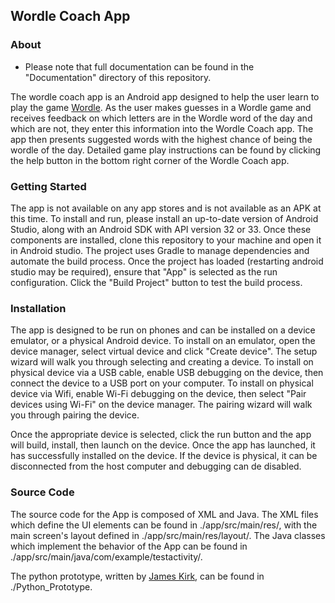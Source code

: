 ## Wordle Coach App

### About

- Please note that full documentation can be found in the "Documentation" directory of this repository.

The wordle coach app is an Android app designed to help the user learn to play the game 
[Wordle](https://www.nytimes.com/games/wordle/index.html). As the user makes guesses in a Wordle game and receives
feedback on which letters are in the Wordle word of the day and which are not, they enter this information into the
Wordle Coach app. The app then presents suggested words with the highest chance of being the wordle of the day.
Detailed game play instructions can be found by clicking the help button in the bottom right corner of the Wordle Coach
app.

### Getting Started

The app is not available on any app stores and is not available as an APK at this time. To install and run, please 
install an up-to-date version of Android Studio, along with an Android SDK with API version 32 or 33. Once these
components are installed, clone this repository to your machine and open it in Android studio. The project uses Gradle
to manage dependencies and automate the build process. Once the project has loaded (restarting android studio may be
required), ensure that "App" is selected as the run configuration. Click the "Build Project" button to test the build
process.

### Installation
The app is designed to be run on phones and can be installed on a device emulator, or a physical Android device. To 
install on an emulator, open the device manager, select virtual device and click "Create device". The setup wizard will
walk you through selecting and creating a device. To install on physical device via a USB cable, enable USB debugging
on the device, then connect the device to a USB port on your computer. To install on physical device via Wifi, enable
Wi-Fi debugging on the device, then select "Pair devices using Wi-Fi" on the device manager. The pairing wizard will
walk you through pairing the device.

Once the appropriate device is selected, click the run button and the app will build, install, then launch on the device.
Once the app has launched, it has successfully installed on the device. If the device is physical, it can be 
disconnected from the host computer and debugging can de disabled.

### Source Code
The source code for the App is composed of XML and Java. The XML files which define the UI elements can be found in
./app/src/main/res/, with the main screen's layout defined in ./app/src/main/res/layout/. The Java classes which implement
the behavior of the App can be found in ./app/src/main/java/com/example/testactivity/.

The python prototype, written by [James Kirk](https://github.com/Jkirk2), can be found in ./Python_Prototype.